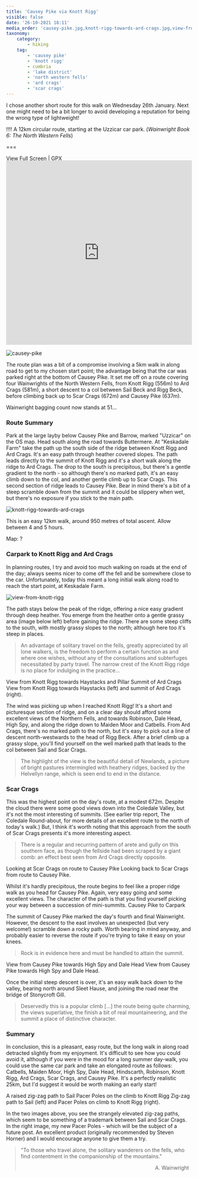 ```yaml
---
title: 'Causey Pike via Knott Rigg'
visible: false
date: '26-10-2021 18:11'
media_order: 'causey-pike.jpg,knott-rigg-towards-ard-crags.jpg,view-from-knott-rigg.jpg'
taxonomy:
    category:
        - hiking
    tag:
        - 'causey pike'
        - 'knott rigg'
        - cumbria
        - 'lake district'
        - 'north western fells'
        - 'ard crags'
        - 'scar crags'
---
```


I chose another short route for this walk on Wednesday 26th January. Next one might need to be a bit longer to avoid developing a reputation for being the wrong type of lightweight!

!!!! A 12km circular route, starting at the Uzzicar car park. (_Wainwright Book 6: The North Western Fells_)

===

[View Full Screen](https://map.mootparadox.com/full/causey-pike) | [GPX](https://map.mootparadox.com/gpx/causey-pike)  
<p><iframe src="https://map.mootparadox.com/embed/causey-pike" height="500" width="100%" style="border:none; margin-top:-1.2em;"></iframe></p>

![causey-pike](causey-pike.jpg "causey-pike")

The route plan was a bit of a compromise involving a 5km walk in along road to get to my chosen start point; the advantage being that the car was parked right at the bottom of Causey Pike. It set me off on a route covering four Wainwrights of the North Western Fells, from Knott Rigg (556m) to Ard Crags (581m), a short descent to a col between Sail Beck and Rigg Beck, before climbing back up to Scar Crags (672m) and Causey Pike (637m).

Wainwright bagging count now stands at 51...

### Route Summary

Park at the large layby below Causey Pike and Barrow, marked "Uzzicar" on the OS map. Head south along the road towards Buttermere. At "Keskadale Farm" take the path up the south side of the ridge between Knott Rigg and Ard Crags. It's an easy path through heather covered slopes. The path leads directly to the summit of Knott Rigg and it's a short walk along the ridge to Ard Crags. The drop to the south is precipitous, but there's a gentle gradient to the north - so although there's no marked path, it's an easy climb down to the col, and another gentle climb up to Scar Crags. This second section of ridge leads to Causey Pike. Bear in mind there's a bit of a steep scramble down from the summit and it could be slippery when wet, but there's no exposure if you stick to the main path.

![knott-rigg-towards-ard-crags](knott-rigg-towards-ard-crags.jpg "knott-rigg-towards-ard-crags")

This is an easy 12km walk, around 950 metres of total ascent. Allow between 4 and 5 hours.

Map: ?

### Carpark to Knott Rigg and Ard Crags

In planning routes, I try and avoid too much walking on roads at the end of the day; always seems nicer to come off the fell and be somewhere close to the car. Unfortunately, today this meant a long initial walk along road to reach the start point, at Keskadale Farm.

![view-from-knott-rigg](view-from-knott-rigg.jpg "view-from-knott-rigg")

The path stays below the peak of the ridge, offering a nice easy gradient through deep heather. You emerge from the heather onto a gentle grassy area (image below left) before gaining the ridge. There are some steep cliffs to the south, with mostly grassy slopes to the north; although here too it's steep in places.

> An advantage of solitary travel on the fells, greatly appreciated by all lone walkers, is the freedom to perform a certain function as and where one wishes, without any of the consultations and subterfuges necessitated by party travel. The narrow crest of the Knott Rigg ridge is no place for indulging in the practice...

View from Knott Rigg towards Haystacks and Pillar      Summit of Ard Crags
View from Knott Rigg towards Haystacks (left) and summit of Ard Crags (right).

The wind was picking up when I reached Knott Rigg! It's a short and picturesque section of ridge, and on a clear day should afford some excellent views of the Northern Fells, and towards Robinson, Dale Head, High Spy, and along the ridge down to Maiden Moor and Catbells. From Ard Crags, there's no marked path to the north, but it's easy to pick out a line of descent north-westwards to the head of Rigg Beck. After a brief climb up a grassy slope, you'll find yourself on the well marked path that leads to the col between Sail and Scar Crags.

> The highlight of the view is the beautiful detail of Newlands, a picture of bright pastures intermingled with heathery ridges, backed by the Helvellyn range, which is seen end to end in the distance.

### Scar Crags

This was the highest point on the day's route, at a modest 672m. Despite the cloud there were some good views down into the Coledale Valley, but it's not the most interesting of summits. (See earlier trip report, The Coledale Round-about, for more details of an excellent route to the north of today's walk.) But, I think it's worth noting that this approach from the south of Scar Crags presents it's more interesting aspect.

> There is a regular and recurring pattern of arete and gully on this southern face, as though the fellside had been scraped by a giant comb: an effect best seen from Ard Crags directly opposite.

Looking at Scar Crags on route to Causey Pike
Looking back to Scar Crags from route to Causey Pike.

Whilst it's hardly precipitous, the route begins to feel like a proper ridge walk as you head for Causey Pike. Again, very easy going and some excellent views. The character of the path is that you find yourself picking your way between a succession of mini-summits.
Causey Pike to Carpark

The summit of Causey Pike marked the day's fourth and final Wainwright. However, the descent to the east involves an unexpected (but very welcome!) scramble down a rocky path. Worth bearing in mind anyway, and probably easier to reverse the route if you're trying to take it easy on your knees.

> Rock is in evidence here and must be handled to attain the summit.

View from Causey Pike towards High Spy and Dale Head
View from Causey Pike towards High Spy and Dale Head.

Once the initial steep descent is over, it's an easy walk back down to the valley, bearing north around Sleet Hause, and joining the road near the bridge of Stonycroft Gill.

> Deservedly this is a popular climb [...] the route being quite charming, the views superlative, the finish a bit of real mountaineering, and the summit a place of distinctive character.

### Summary

In conclusion, this is a pleasant, easy route, but the long walk in along road detracted slightly from my enjoyment. It's difficult to see how you could avoid it, although if you were in the mood for a long summer day-walk, you could use the same car park and take an elongated route as follows: Catbells, Maiden Moor, High Spy, Dale Head, Hindscarth, Robinson, Knott Rigg, Ard Crags, Scar Crags, and Causey Pike. It's a perfectly realistic 25km, but I'd suggest it would be worth making an early start!

A raised zig-zag path to Sail      Pacer Poles on the climb to Knott Rigg
Zig-zag path to Sail (left) and Pacer Poles on climb to Knott Rigg (right).

In the two images above, you see the strangely elevated zig-zag paths, which seem to be something of a trademark between Sail and Scar Crags. In the right image, my new Pacer Poles - which will be the subject of a future post. An excellent product (originally recommended by Steven Horner) and I would encourage anyone to give them a try.

> "To those who travel alone, the solitary wanderers on the fells, who find contentment in the companionship of the mountains."
> <div style="text-align: right">A. Wainwright &nbsp;</div>